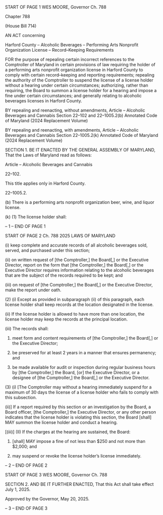START OF PAGE 1
WES MOORE, Governor Ch. 788

Chapter 788

(House Bill 714)

AN ACT concerning

Harford County – Alcoholic Beverages – Performing Arts Nonprofit
Organization License – Record–Keeping Requirements

FOR the purpose of repealing certain incorrect references to the Comptroller of Maryland
in certain provisions of law requiring the holder of a performing arts nonprofit
organization license in Harford County to comply with certain record–keeping and
reporting requirements; repealing the authority of the Comptroller to suspend the
license of a license holder without a hearing under certain circumstances;
authorizing, rather than requiring, the Board to summon a license holder for a
hearing and impose a fine under certain circumstances; and generally relating to
alcoholic beverages licenses in Harford County.

BY repealing and reenacting, without amendments,
Article – Alcoholic Beverages and Cannabis
Section 22–102 and 22–1005.2(b)
Annotated Code of Maryland
(2024 Replacement Volume)

BY repealing and reenacting, with amendments,
Article – Alcoholic Beverages and Cannabis
Section 22–1005.2(k)
Annotated Code of Maryland
(2024 Replacement Volume)

SECTION 1. BE IT ENACTED BY THE GENERAL ASSEMBLY OF MARYLAND,
That the Laws of Maryland read as follows:

Article – Alcoholic Beverages and Cannabis

22–102.

This title applies only in Harford County.

22–1005.2.

(b) There is a performing arts nonprofit organization beer, wine, and liquor
license.

(k) (1) The license holder shall:

– 1 –
END OF PAGE 1

START OF PAGE 2
Ch. 788 2025 LAWS OF MARYLAND

(i) keep complete and accurate records of all alcoholic beverages
sold, served, and purchased under this section;

(ii) on written request of [the Comptroller,] the Board[,] or the
Executive Director, report on the form that [the Comptroller,] the Board[,] or the Executive
Director requires information relating to the alcoholic beverages that are the subject of the
records required to be kept; and

(iii) on request of [the Comptroller,] the Board[,] or the Executive
Director, make the report under oath.

(2) (i) Except as provided in subparagraph (ii) of this paragraph, each
license holder shall keep records at the location designated in the license.

(ii) If the license holder is allowed to have more than one location,
the license holder may keep the records at the principal location.

(iii) The records shall:

1. meet form and content requirements of [the Comptroller,]
the Board[,] or the Executive Director;

2. be preserved for at least 2 years in a manner that ensures
permanency; and

3. be made available for audit or inspection during regular
business hours by [the Comptroller,] the Board, [or] the Executive Director, or a designee
of [the Comptroller,] the Board[,] or the Executive Director.

(3) (i) [The Comptroller may without a hearing immediately suspend
for a maximum of 30 days the license of a license holder who fails to comply with this
subsection.

(ii)] If a report required by this section or an investigation by the
Board, a Board officer, [the Comptroller,] the Executive Director, or any other person
indicates that the license holder is violating this section, the Board [shall] MAY summon
the license holder and conduct a hearing.

[(iii)] (II) If the charges at the hearing are sustained, the Board:

1. [shall] MAY impose a fine of not less than $250 and not
more than $2,000; and

2. may suspend or revoke the license holder’s license
immediately.

– 2 –
END OF PAGE 2

START OF PAGE 3
WES MOORE, Governor Ch. 788

SECTION 2. AND BE IT FURTHER ENACTED, That this Act shall take effect July
1, 2025.

Approved by the Governor, May 20, 2025.

– 3 –
END OF PAGE 3